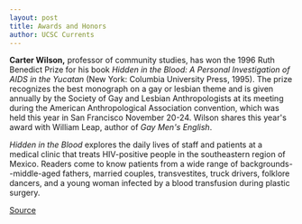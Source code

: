 ```yaml
---
layout: post
title: Awards and Honors 
author: UCSC Currents
---
```


**Carter Wilson,** professor of community studies, has won the 1996 Ruth Benedict Prize for his book _Hidden in the Blood: A Personal Investigation of AIDS in the Yucatan_ (New York: Columbia University Press, 1995). The prize recognizes the best monograph on a gay or lesbian theme and is given annually by the Society of Gay and Lesbian Anthropologists at its meeting during the American Anthropological Association convention, which was held this year in San Francisco November 20-24. Wilson shares this year's award with William Leap, author of _Gay Men's English_.

_Hidden in the Blood_ explores the daily lives of staff and patients at a medical clinic that treats HIV-positive people in the southeastern region of Mexico. Readers come to know patients from a wide range of backgrounds--middle-aged fathers, married couples, transvestites, truck drivers, folklore dancers, and a young woman infected by a blood transfusion during plastic surgery.

[Source](http://www1.ucsc.edu/oncampus/currents/96-11-25/honors.htm "Permalink to Awards and Honors: 11-25-96")

